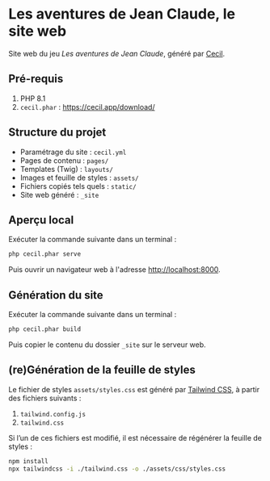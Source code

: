 # Les aventures de Jean Claude, le site web

Site web du jeu _Les aventures de Jean Claude_, généré par [Cecil](https://cecil.app).

## Pré-requis

1. PHP 8.1
1. `cecil.phar` : <https://cecil.app/download/>

## Structure du projet

- Paramétrage du site : `cecil.yml`
- Pages de contenu : `pages/`
- Templates (Twig) : `layouts/`
- Images et feuille de styles : `assets/`
- Fichiers copiés tels quels : `static/`
- Site web généré : `_site`

## Aperçu local

Exécuter la commande suivante dans un terminal :

```bash
php cecil.phar serve
```

Puis ouvrir un navigateur web à l'adresse <http://localhost:8000>.

## Génération du site

Exécuter la commande suivante dans un terminal :

```bash
php cecil.phar build
```

Puis copier le contenu du dossier `_site` sur le serveur web.

## (re)Génération de la feuille de styles

Le fichier de styles `assets/styles.css` est généré par [Tailwind CSS](https://tailwindcss.com), à partir des fichiers suivants :

1. `tailwind.config.js`
2. `tailwind.css`

Si l’un de ces fichiers est modifié, il est nécessaire de régénérer la feuille de styles :

```bash
npm install
npx tailwindcss -i ./tailwind.css -o ./assets/css/styles.css
```
